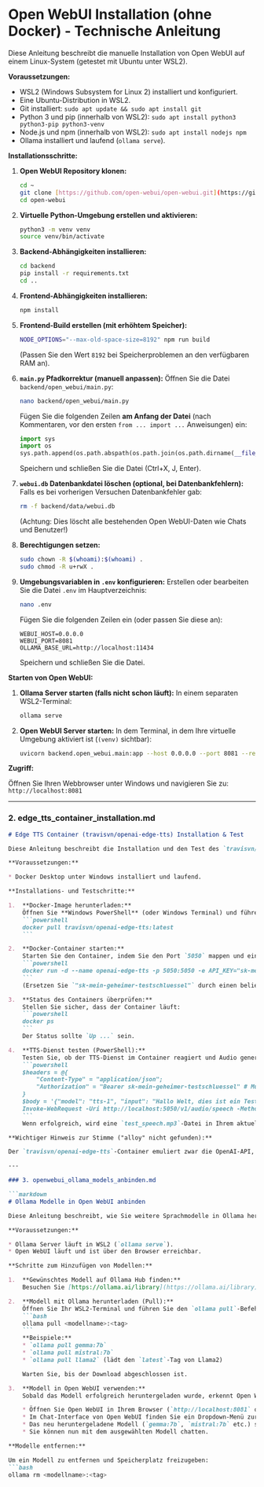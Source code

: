 # Open WebUI Installation (ohne Docker) - Technische Anleitung

Diese Anleitung beschreibt die manuelle Installation von Open WebUI auf einem Linux-System (getestet mit Ubuntu unter WSL2).

**Voraussetzungen:**

* WSL2 (Windows Subsystem for Linux 2) installiert und konfiguriert.
* Eine Ubuntu-Distribution in WSL2.
* Git installiert: `sudo apt update && sudo apt install git`
* Python 3 und pip (innerhalb von WSL2): `sudo apt install python3 python3-pip python3-venv`
* Node.js und npm (innerhalb von WSL2): `sudo apt install nodejs npm`
* Ollama installiert und laufend (`ollama serve`).

**Installationsschritte:**

1.  **Open WebUI Repository klonen:**
    ```bash
    cd ~
    git clone [https://github.com/open-webui/open-webui.git](https://github.com/open-webui/open-webui.git)
    cd open-webui
    ```

2.  **Virtuelle Python-Umgebung erstellen und aktivieren:**
    ```bash
    python3 -m venv venv
    source venv/bin/activate
    ```

3.  **Backend-Abhängigkeiten installieren:**
    ```bash
    cd backend
    pip install -r requirements.txt
    cd ..
    ```

4.  **Frontend-Abhängigkeiten installieren:**
    ```bash
    npm install
    ```

5.  **Frontend-Build erstellen (mit erhöhtem Speicher):**
    ```bash
    NODE_OPTIONS="--max-old-space-size=8192" npm run build
    ```
    (Passen Sie den Wert `8192` bei Speicherproblemen an den verfügbaren RAM an).

6.  **`main.py` Pfadkorrektur (manuell anpassen):**
    Öffnen Sie die Datei `backend/open_webui/main.py`:
    ```bash
    nano backend/open_webui/main.py
    ```
    Fügen Sie die folgenden Zeilen **am Anfang der Datei** (nach Kommentaren, vor den ersten `from ... import ...` Anweisungen) ein:
    ```python
    import sys
    import os
    sys.path.append(os.path.abspath(os.path.join(os.path.dirname(__file__), '..')))
    ```
    Speichern und schließen Sie die Datei (Ctrl+X, J, Enter).

7.  **`webui.db` Datenbankdatei löschen (optional, bei Datenbankfehlern):**
    Falls es bei vorherigen Versuchen Datenbankfehler gab:
    ```bash
    rm -f backend/data/webui.db
    ```
    (Achtung: Dies löscht alle bestehenden Open WebUI-Daten wie Chats und Benutzer!)

8.  **Berechtigungen setzen:**
    ```bash
    sudo chown -R $(whoami):$(whoami) .
    sudo chmod -R u+rwX .
    ```

9.  **Umgebungsvariablen in `.env` konfigurieren:**
    Erstellen oder bearbeiten Sie die Datei `.env` im Hauptverzeichnis:
    ```bash
    nano .env
    ```
    Fügen Sie die folgenden Zeilen ein (oder passen Sie diese an):
    ```
    WEBUI_HOST=0.0.0.0
    WEBUI_PORT=8081
    OLLAMA_BASE_URL=http://localhost:11434
    ```
    Speichern und schließen Sie die Datei.

**Starten von Open WebUI:**

1.  **Ollama Server starten (falls nicht schon läuft):**
    In einem separaten WSL2-Terminal:
    ```bash
    ollama serve
    ```

2.  **Open WebUI Server starten:**
    In dem Terminal, in dem Ihre virtuelle Umgebung aktiviert ist (`(venv)` sichtbar):
    ```bash
    uvicorn backend.open_webui.main:app --host 0.0.0.0 --port 8081 --reload
    ```

**Zugriff:**

Öffnen Sie Ihren Webbrowser unter Windows und navigieren Sie zu: `http://localhost:8081`

---

### 2. edge_tts_container_installation.md

```markdown
# Edge TTS Container (travisvn/openai-edge-tts) Installation & Test

Diese Anleitung beschreibt die Installation und den Test des `travisvn/openai-edge-tts`-Docker-Containers für Text-zu-Sprache (TTS).

**Voraussetzungen:**

* Docker Desktop unter Windows installiert und laufend.

**Installations- und Testschritte:**

1.  **Docker-Image herunterladen:**
    Öffnen Sie **Windows PowerShell** (oder Windows Terminal) und führen Sie aus:
    ```powershell
    docker pull travisvn/openai-edge-tts:latest
    ```

2.  **Docker-Container starten:**
    Starten Sie den Container, indem Sie den Port `5050` mappen und einen API-Schlüssel übergeben. Diesen API-Schlüssel werden Sie später in Open WebUI verwenden.
    ```powershell
    docker run -d --name openai-edge-tts -p 5050:5050 -e API_KEY="sk-mein-geheimer-testschluessel" travisvn/openai-edge-tts:latest
    ```
    (Ersetzen Sie `"sk-mein-geheimer-testschluessel"` durch einen beliebigen, sicheren Dummy-Wert Ihrer Wahl).

3.  **Status des Containers überprüfen:**
    Stellen Sie sicher, dass der Container läuft:
    ```powershell
    docker ps
    ```
    Der Status sollte `Up ...` sein.

4.  **TTS-Dienst testen (PowerShell):**
    Testen Sie, ob der TTS-Dienst im Container reagiert und Audio generiert.
    ```powershell
    $headers = @{
        "Content-Type" = "application/json";
        "Authorization" = "Bearer sk-mein-geheimer-testschluessel" # Muss mit dem oben verwendeten API_KEY übereinstimmen
    }
    $body = '{"model": "tts-1", "input": "Hallo Welt, dies ist ein Test der Sprachausgabe.", "voice": "alloy"}' # "alloy" wird später angepasst
    Invoke-WebRequest -Uri http://localhost:5050/v1/audio/speech -Method POST -Headers $headers -Body $body -OutFile test_speech.mp3
    ```
    Wenn erfolgreich, wird eine `test_speech.mp3`-Datei in Ihrem aktuellen PowerShell-Verzeichnis erstellt, die Sie abspielen können.

**Wichtiger Hinweis zur Stimme ("alloy" nicht gefunden):**

Der `travisvn/openai-edge-tts`-Container emuliert zwar die OpenAI-API, verwendet aber die tatsächlichen Microsoft Edge TTS-Stimmen, die andere Namen haben. Wenn Sie im Browser den Fehler "Voice 'alloy' not found" erhalten, sehen Sie in den Fehlermeldungen des Open WebUI Backend-Terminals eine Liste der tatsächlich verfügbaren Stimmen (z.B. `am_alloy`, `af_nova`, `bf_emma` etc.). Sie müssen eine dieser Stimmen in Ihrer Open WebUI `.env`-Datei verwenden.

---

### 3. openwebui_ollama_models_anbinden.md

```markdown
# Ollama Modelle in Open WebUI anbinden

Diese Anleitung beschreibt, wie Sie weitere Sprachmodelle in Ollama herunterladen und in Open WebUI zur Verfügung stellen.

**Voraussetzungen:**

* Ollama Server läuft in WSL2 (`ollama serve`).
* Open WebUI läuft und ist über den Browser erreichbar.

**Schritte zum Hinzufügen von Modellen:**

1.  **Gewünschtes Modell auf Ollama Hub finden:**
    Besuchen Sie [https://ollama.ai/library](https://ollama.ai/library) in Ihrem Webbrowser, um verfügbare Modelle zu durchsuchen (z.B. `gemma:7b`, `mistral:7b`).

2.  **Modell mit Ollama herunterladen (Pull):**
    Öffnen Sie Ihr WSL2-Terminal und führen Sie den `ollama pull`-Befehl aus:
    ```bash
    ollama pull <modellname>:<tag>
    ```
    **Beispiele:**
    * `ollama pull gemma:7b`
    * `ollama pull mistral:7b`
    * `ollama pull llama2` (lädt den `latest`-Tag von Llama2)

    Warten Sie, bis der Download abgeschlossen ist.

3.  **Modell in Open WebUI verwenden:**
    Sobald das Modell erfolgreich heruntergeladen wurde, erkennt Open WebUI es automatisch.

    * Öffnen Sie Open WebUI in Ihrem Browser (`http://localhost:8081` oder den Port, den Sie konfiguriert haben).
    * Im Chat-Interface von Open WebUI finden Sie ein Dropdown-Menü zur Modellauswahl (oft oben in der Mitte oder in der Seitenleiste).
    * Das neu heruntergeladene Modell (`gemma:7b`, `mistral:7b` etc.) sollte nun in dieser Liste erscheinen. Wählen Sie es aus.
    * Sie können nun mit dem ausgewählten Modell chatten.

**Modelle entfernen:**

Um ein Modell zu entfernen und Speicherplatz freizugeben:
```bash
ollama rm <modellname>:<tag>
